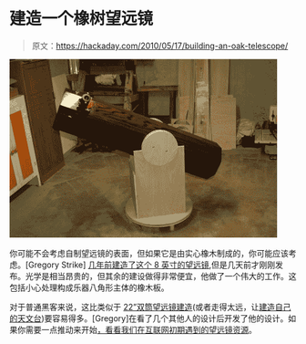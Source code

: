 # 建造一个橡树望远镜

> 原文：<https://hackaday.com/2010/05/17/building-an-oak-telescope/>

![](img/1bf018af965c7b4770be8a63e661c2c6.png "build-your-own-telescope")

你可能不会考虑自制望远镜的表面，但如果它是由实心橡木制成的，你可能应该考虑。[Gregory Strike] [几年前建造了这个 8 英寸的望远镜](http://www.gregorystrike.com/?p=53),但是几天前才刚刚发布。光学是相当昂贵的，但其余的建设做得非常便宜，他做了一个伟大的工作。这包括小心处理构成乐器八角形主体的橡木板。

对于普通黑客来说，这比类似于 [22”双筒望远镜建造](http://hackaday.com/2008/12/09/22-binocular-telescope/)(或者走得太远，让[建造自己的天文台](http://hackaday.com/2008/07/31/russian-homemade-telescope/))要容易得多。[Gregory]在看了几个其他人的设计后开发了他的设计。如果你需要一点推动来开始[，看看我们在互联网初期遇到的望远镜资源](http://hackaday.com/2005/08/06/build-your-own-telescope/)。